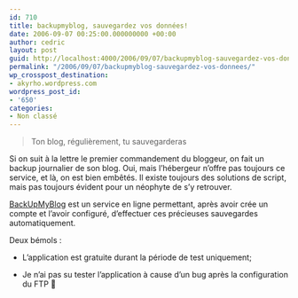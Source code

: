 ```yaml
---
id: 710
title: backupmyblog, sauvegardez vos données!
date: 2006-09-07 00:25:00.000000000 +00:00
author: cedric
layout: post
guid: http://localhost:4000/2006/09/07/backupmyblog-sauvegardez-vos-donnees.html
permalink: "/2006/09/07/backupmyblog-sauvegardez-vos-donnees/"
wp_crosspost_destination:
- akyrho.wordpress.com
wordpress_post_id:
- '650'
categories:
- Non classé
---
```

> Ton blog, régulièrement, tu sauvegarderas

Si on suit à la lettre le premier commandement du bloggeur, on fait un backup journalier de son blog. Oui, mais l’hébergeur n’offre pas toujours ce service, et là, on est bien embêtés. Il existe toujours des solutions de script, mais pas toujours évident pour un néophyte de s’y retrouver.

[BackUpMyBlog](http://www.backupmyblog.com/) est un service en ligne permettant, après avoir crée un compte et l’avoir configuré, d’effectuer ces précieuses sauvegardes automatiquement.

Deux bémols :

  * L’application est gratuite durant la période de test uniquement;

  * Je n’ai pas su tester l’application à cause d’un bug après la configuration du FTP 🙁
